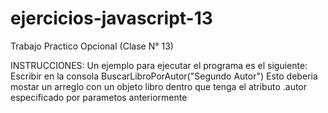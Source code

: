 # ejercicios-javascript-13
Trabajo Practico Opcional (Clase N° 13)

INSTRUCCIONES: Un ejemplo para ejecutar el programa es el siguiente: Escribir en la consola BuscarLibroPorAutor("Segundo Autor") 
Esto deberia mostar un arreglo con un objeto libro dentro que tenga el atributo .autor especificado por parametos anteriormente
